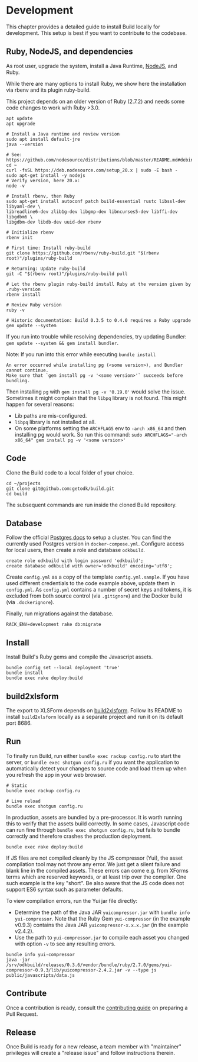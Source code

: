 # Development

This chapter provides a detailed guide to install Build locally for development.
This setup is best if you want to contribute to the codebase.

## Ruby, NodeJS, and dependencies

As root user, upgrade the system, install a Java Runtime,
[NodeJS](https://nodejs.org/), and Ruby.

While there are many options to install Ruby, we show here the
installation via rbenv and its plugin ruby-build.

<!--
See https://github.com/rbenv/ruby-build/discussions/1940

Installing Ruby 2.7.2 via RVM on Ubuntu 22.04 is currently broken.

ruby-build gracefully handles the dependency conflict of our older
Ruby version (requires OpenSSL 1.1.1) and recent Ubuntu distributions
which have moved on to later versions of OpenSSL.
-->

This project depends on an older version of Ruby (2.7.2) and needs
some code changes to work with Ruby >3.0.

```{bash}
apt update
apt upgrade

# Install a Java runtime and review version
sudo apt install default-jre
java --version

# See: https://github.com/nodesource/distributions/blob/master/README.md#debinstall
cd ~
curl -fsSL https://deb.nodesource.com/setup_20.x | sudo -E bash -
sudo apt-get install -y nodejs
# Verify version, here 20.x:
node -v

# Install rbenv, then Ruby
sudo apt-get install autoconf patch build-essential rustc libssl-dev libyaml-dev \
libreadline6-dev zlib1g-dev libgmp-dev libncurses5-dev libffi-dev libgdbm6 \
libgdbm-dev libdb-dev uuid-dev rbenv

# Initialize rbenv
rbenv init

# First time: Install ruby-build
git clone https://github.com/rbenv/ruby-build.git "$(rbenv root)"/plugins/ruby-build

# Returning: Update ruby-build
git -C "$(rbenv root)"/plugins/ruby-build pull

# Let the rbenv plugin ruby-build install Ruby at the version given by .ruby-version
rbenv install

# Review Ruby version
ruby -v

# Historic documentation: Build 0.3.5 to 0.4.0 requires a Ruby upgrade
gem update --system
```

If you run into trouble while resolving dependencies,
try updating Bundler: `gem update --system && gem install bundler`.

Note: If you run into this error while executing `bundle install`

```{text}
An error occurred while installing pg (<some version>), and Bundler cannot continue.
Make sure that `gem install pg -v '<some version>'` succeeds before bundling.
```

Then installing `pg` with `gem install pg -v '0.19.0'` would solve the issue.
Sometimes it might complain that the `libpq` library is not found.
This might happen for several reasons:

* Lib paths are mis-configured.
* `libpq` library is not installed at all.
* On some platforms setting the `ARCHFLAGS` env to `-arch x86_64` and then
  installing pg would work. So run this command:
  `sudo ARCHFLAGS="-arch x86_64" gem install pg -v '<some version>'`

## Code

Clone the Build code to a local folder of your choice.

```{bash}
cd ~/projects
git clone git@github.com:getodk/build.git
cd build
```

The subsequent commands are run inside the cloned Build repository.

## Database

Follow the official [Postgres docs](https://www.postgresql.org/) to setup a cluster.
You can find the currently used Postgres version in `docker-compose.yml`.
Configure access for local users, then create a role and database `odkbuild`.

```{psql}
create role odkbuild with login password 'odkbuild';
create database odkbuild with owner='odkbuild' encoding='utf8';
```

Create `config.yml` as a copy of the template `config.yml.sample`.
If you have used different credentials to the code example above, update them in
`config.yml`. As `config.yml` contains a number of secret keys and tokens, it is
excluded from both source control (via `.gitignore`) and the Docker build (via `.dockerignore`).

Finally, run migrations against the database.

```{bash}
RACK_ENV=development rake db:migrate
```

## Install

Install Build's Ruby gems and compile the Javascript assets.

```{bash}
bundle config set --local deployment 'true'
bundle install
bundle exec rake deploy:build
```

## build2xlsform

The export to XLSForm depends on [build2xlsform](https://github.com/getodk/build2xlsform).
Follow its README to install `build2xlsform` locally as a separate project and
run it on its default port 8686.

## Run

To finally run Build, run either `bundle exec rackup config.ru` to start the
server, or `bundle exec shotgun config.ru` if you want the application to
automatically detect your changes to source code and load them up when you
refresh the app in your web browser.

```{bash}
# Static
bundle exec rackup config.ru

# Live reload
bundle exec shotgun config.ru
```

In production, assets are bundled by a pre-processor.
It is worth running this to verify that the assets build correctly.
In some cases, Javascript code can run fine through `bundle exec shotgun config.ru`,
but fails to bundle correctly and therefore crashes the production deployment.

```{bash}
bundle exec rake deploy:build
```

If JS files are not compiled cleanly by the JS compressor (Yui), the asset
compilation tool may not throw any error. We just get a silent failure and blank
line in the compiled assets. These errors can come e.g. from XForms terms which
are reserved keywords, or at least trip over the compiler.
One such example is the key "short". Be also aware that the JS code does not
support ES6 syntax such as parameter defaults.

To view compilation errors, run the Yui jar file directly:

* Determine the path of the Java JAR `yuicompressor.jar` with `bundle info yui-compressor`.
  Note that the Ruby Gem `yui-compressor` (in the example v0.9.3) contains the
  Java JAR `yuicompressor-x.x.x.jar` (in the example v2.4.2).
* Use the path to `yui-compressor.jar` to compile each asset you changed with
  option `-v` to see any resulting errors.

```{bash}
bundle info yui-compressor
java -jar /srv/odkbuild/releases/0.3.6/vendor/bundle/ruby/2.7.0/gems/yui-compressor-0.9.3/lib/yuicompressor-2.4.2.jar -v --type js public/javascripts/data.js
```

## Contribute

Once a contribution is ready, consult the [contributing guide](contribute.md)
on preparing a Pull Request.

## Release

Once Build is ready for a new release, a team member with "maintainer" privileges
will create a "release issue" and follow instructions therein.
